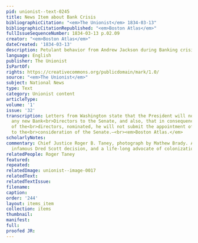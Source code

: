 ```yaml
---
pid: unionist--text-0245
title: News Item about Bank Crisis
bibliographicCitation: "<em>The Unionist</em> 1834-03-13"
bibliographicCitationRepublished: "<em>Boston Atlas</em>"
fullIssueSequenceNumber: 1834-03-13 p.02.09
creator: "<em>Boston Atlas</em>"
dateCreated: '1834-03-13'
description: Petulant behavior from Andrew Jackson during Banking crisis
language: English
publisher: The Unionist
IsPartOf: 
rights: https://creativecommons.org/publicdomain/mark/1.0/
source: "<em>The Unionist</em>"
subject: National News
type: Text
category: Unionist content
articleType: 
volume: '1'
issue: '32'
transcription: Letters from Washington state that the President will not nominate
  any new Bank<br>Directors to the Senate, and also, that in consequence of the rejection
  of the<br>directors, nominated, he will not submit the appointment of Mr. Taney
  to the<br>consideration of the Senate.—<br><em>Boston Atlas.</em>
scholarlyNotes: 
commentary: Chief Justice Roger B. Taney, photograph by Mathew Brady. Author of the
  infamous Dred Scott decision, and a life-long advocate of colonizationism.
relatedPeople: Roger Taney
featured: 
repeated: 
relatedImage: unionist--image-0017
relatedText: 
relatedTextIssue: 
filename: 
caption: 
order: '244'
layout: items_item
collection: items
thumbnail: 
manifest: 
full: 
proofed JR: 
---
```

